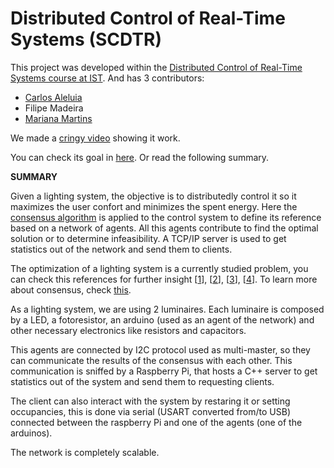 #  Distributed Control of Real-Time Systems (SCDTR)

This project was developed within the [Distributed Control of Real-Time Systems course at IST](https://fenix.tecnico.ulisboa.pt/cursos/meec/disciplina-curricular/1529008375879). And has 3 contributors:
  
  - [Carlos Aleluia](https://www.linkedin.com/in/carlos-aleluia-tavares-ba2426150/)
  - Filipe Madeira
  - [Mariana Martins](http://web.ist.utl.pt/ist180856/)

We made a [cringy video](https://www.youtube.com/watch?v=THZRVS4BNpQ&feature=youtu.be) showing it work.

You can check its goal in [here](https://github.com/Mrrvm/SCDTR/blob/master/project_goal.pdf). Or read the following summary.

**SUMMARY**

Given a lighting system, the objective is to distributedly control it so it maximizes the user confort and minimizes the spent energy. Here the [consensus algorithm](https://github.com/Mrrvm/SCDTR/blob/master/papers/consensus.pdf) is applied to the control system to define its reference based on a network of agents. All this agents contribute to find the optimal solution or to determine infeasibility. A TCP/IP server is used to get statistics out of the network and send them to clients.

The optimization of a lighting system is a currently studied problem, you can check this references for further insight [[1]], [[2]], [[3]], [[4]]. To learn more about consensus, check [this](https://web.stanford.edu/~boyd/papers/pdf/admm_distr_stats.pdf).

As a lighting system, we are using 2 luminaires. Each luminaire is composed by a LED, a fotoresistor, an arduino (used as an agent of the network) and other necessary electronics like resistors and capacitors.

This agents are connected by I2C protocol used as multi-master, so they can communicate the results of the consensus with each other. 
This communication is sniffed by a Raspberry Pi, that hosts a C++ server to get statistics out of the system and send them to requesting clients. 

The client can also interact with the system by restaring it or setting occupancies, this is done via serial (USART converted from/to USB) connected between the raspberry Pi and one of the agents (one of the arduinos).

The network is completely scalable.

[1]: https://fenix.tecnico.ulisboa.pt/downloadFile/3779579952577/DistributedIlluminationControlWithLocalSensing.pdf
[2]: https://pure.tue.nl/ws/files/3799294/774336.pdf
[3]: https://fenix.tecnico.ulisboa.pt/downloadFile/3779579952576/1-s2.0-S0378778810004597-main.pdf
[4]: http://journals.sagepub.com/doi/abs/10.1177/1477153510374703
